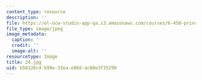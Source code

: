 ```yaml
---
content_type: resource
description: ''
file: https://ol-ocw-studio-app-qa.s3.amazonaws.com/courses/6-450-principles-of-digital-communications-i-fall-2006/b58126c4b99e33eae86dac60e3f35299_24.jpg
file_type: image/jpeg
image_metadata:
  caption: ''
  credit: ''
  image-alt: ''
resourcetype: Image
title: 24.jpg
uid: b58126c4-b99e-33ea-e86d-ac60e3f35299
---
```

